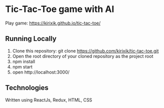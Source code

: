 # Tic-Tac-Toe game with AI
Play game: https://kirixik.github.io/tic-tac-toe/

## Running Locally

1. Clone this repository: git clone https://github.com/kirixik/tic-tac-toe.git
2. Open the root directory of your cloned repository as the project root
3. npm install
4. npm start
5. open http://localhost:3000/

## Technologies

Written using ReactJs, Redux, HTML, CSS
